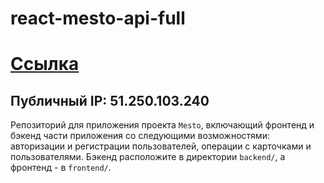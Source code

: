 # react-mesto-api-full
# [Ссылка](https://mesto.vova.nomoredomains.xyz)
## Публичный IP: 51.250.103.240
Репозиторий для приложения проекта `Mesto`, включающий фронтенд и бэкенд части приложения со следующими возможностями: авторизации и регистрации пользователей, операции с карточками и пользователями. Бэкенд расположите в директории `backend/`, а фронтенд - в `frontend/`. 
  
